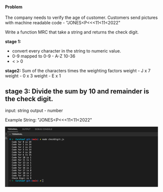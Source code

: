 #### Problem

The company needs to verify the age of customer.
Customers send pictures with machine readable code - "JONES<P<<<11<11<2022"

Write a function MRC that take a string and returns the check digit.

**stage 1:**

- convert every character in the string to numeric value.
- 0-9 mapped to 0-9 - A-Z 10-36
- < > 0

**stage2:**
Sum of the characters times the weighting factors
weight - J x 7
weight - 0 x 3
weight - E x 1

**stage 3:**
Divide the sum by 10 and remainder is the check digit.
--
input: string
output - number

Example String: "JONES<P<<<11<11<2022"

![Console log statements](checkdigit.png)
